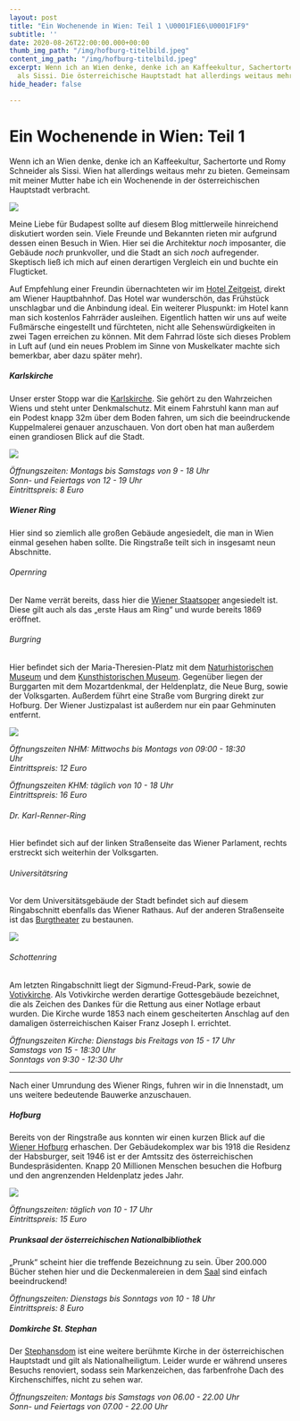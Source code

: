 ```yaml
---
layout: post
title: "Ein Wochenende in Wien: Teil 1 \U0001F1E6\U0001F1F9"
subtitle: ''
date: 2020-08-26T22:00:00.000+00:00
thumb_img_path: "/img/hofburg-titelbild.jpeg"
content_img_path: "/img/hofburg-titelbild.jpeg"
excerpt: Wenn ich an Wien denke, denke ich an Kaffeekultur, Sachertorte und Romy Schneider
  als Sissi. Die österreichische Hauptstadt hat allerdings weitaus mehr zu bieten.
hide_header: false

---
```

# Ein Wochenende in Wien: Teil 1

Wenn ich an Wien denke, denke ich an Kaffeekultur, Sachertorte und Romy Schneider als Sissi. Wien hat allerdings weitaus mehr zu bieten. Gemeinsam mit meiner Mutter habe ich ein Wochenende in der österreichischen Hauptstadt verbracht.

![](/img/karlskirche1.jpeg)

Meine Liebe für Budapest sollte auf diesem Blog mittlerweile hinreichend diskutiert worden sein. Viele Freunde und Bekannten rieten mir aufgrund dessen einen Besuch in Wien. Hier sei die Architektur _noch_ imposanter, die Gebäude _noch_ prunkvoller, und die Stadt an sich _noch_ aufregender. Skeptisch ließ ich mich auf einen derartigen Vergleich ein und buchte ein Flugticket.

Auf Empfehlung einer Freundin übernachteten wir im [Hotel Zeitgeist](https://www.zeitgeist-vienna.com/), direkt am Wiener Hauptbahnhof. Das Hotel war wunderschön, das Frühstück unschlagbar und die Anbindung ideal. Ein weiterer Pluspunkt: im Hotel kann man sich kostenlos Fahrräder ausleihen. Eigentlich hatten wir uns auf weite Fußmärsche eingestellt und fürchteten, nicht alle Sehenswürdigkeiten in zwei Tagen erreichen zu können. Mit dem Fahrrad löste sich dieses Problem in Luft auf (und ein neues Problem im Sinne von Muskelkater machte sich bemerkbar, aber dazu später mehr).

##### Karlskirche

Unser erster Stopp war die [Karlskirche](www.karlskirche.at). Sie gehört zu den Wahrzeichen Wiens und steht unter Denkmalschutz. Mit einem Fahrstuhl kann man auf ein Podest knapp 32m über dem Boden fahren, um sich die beeindruckende Kuppelmalerei genauer anzuschauen. Von dort oben hat man außerdem einen grandiosen Blick auf die Stadt.

![](/img/karlkirche2.jpeg)

_Öffnungszeiten: Montags bis Samstags von 9 - 18 Uhr  
Sonn- und Feiertags von 12 - 19 Uhr  
Eintrittspreis: 8 Euro_

##### Wiener Ring

Hier sind so ziemlich alle großen Gebäude angesiedelt, die man in Wien einmal gesehen haben sollte. Die Ringstraße teilt sich in insgesamt neun Abschnitte.

###### Opernring

Der Name verrät bereits, dass hier die [Wiener Staatsoper](https://www.wiener-staatsoper.at/) angesiedelt ist. Diese gilt auch als das „erste Haus am Ring“ und wurde bereits 1869 eröffnet.

###### Burgring

Hier befindet sich der Maria-Theresien-Platz mit dem [Naturhistorischen Museum](https://www.nhm-wien.ac.at/) und dem [Kunsthistorischen Museum](https://www.khm.at/). Gegenüber liegen der Burggarten mit dem Mozartdenkmal, der Heldenplatz, die Neue Burg, sowie der Volksgarten. Außerdem führt eine Straße vom Burgring direkt zur Hofburg. Der Wiener Justizpalast ist außerdem nur ein paar Gehminuten entfernt.

![](/img/khm.jpeg)

_Öffnungszeiten NHM: Mittwochs bis Montags von 09:00 - 18:30  
Uhr  
Eintrittspreis: 12 Euro_

_Öffnungszeiten KHM: täglich von 10 - 18 Uhr  
Eintrittspreis: 16 Euro_

###### Dr. Karl-Renner-Ring

Hier befindet sich auf der linken Straßenseite das Wiener Parlament, rechts erstreckt sich weiterhin der Volksgarten.

###### Universitätsring

Vor dem Universitätsgebäude der Stadt befindet sich auf diesem Ringabschnitt ebenfalls das Wiener Rathaus. Auf der anderen Straßenseite ist das [Burgtheater](https://www.burgtheater.at/) zu bestaunen.

![](/img/uni.jpeg)

###### Schottenring

Am letzten Ringabschnitt liegt der Sigmund-Freud-Park, sowie de [Votivkirche](https://www.votivkirche.at/). Als Votivkirche werden derartige Gottesgebäude bezeichnet, die als Zeichen des Dankes für die Rettung aus einer Notlage erbaut wurden. Die Kirche wurde 1853 nach einem gescheiterten Anschlag auf den damaligen österreichischen Kaiser Franz Joseph I. errichtet.

_Öffnungszeiten Kirche: Dienstags bis Freitags von 15 - 17 Uhr  
Samstags von 15 -  18:30 Uhr  
Sonntags von 9:30 - 12:30 Uhr_

***

Nach einer Umrundung des Wiener Rings, fuhren wir in die Innenstadt, um uns weitere bedeutende Bauwerke anzuschauen.

##### Hofburg

Bereits von der Ringstraße aus konnten wir einen kurzen Blick auf die [Wiener Hofburg](https://www.hofburg-wien.at/) erhaschen. Der Gebäudekomplex war bis 1918 die Residenz der Habsburger, seit 1946 ist er der Amtssitz des österreichischen Bundespräsidenten. Knapp 20 Millionen Menschen besuchen die Hofburg und den angrenzenden Heldenplatz jedes Jahr.

![](/img/hofburg.jpeg)

_Öffnungszeiten: täglich von 10 - 17 Uhr  
Eintrittspreis: 15 Euro_

##### Prunksaal der österreichischen Nationalbibliothek

„Prunk“ scheint hier die treffende Bezeichnung zu sein. Über 200.000 Bücher stehen hier und die Deckenmalereien in dem [Saal](https://www.onb.ac.at/museen/prunksaal/) sind einfach beeindruckend!

_Öffnungszeiten: Dienstags bis Sonntags von 10 - 18 Uhr  
Eintrittspreis: 8 Euro_

##### Domkirche St. Stephan

Der [Stephansdom](https://stephanskirche.at/) ist eine weitere berühmte Kirche in der österreichischen Hauptstadt und gilt als Nationalheiligtum. Leider wurde er während unseres Besuchs renoviert, sodass sein Markenzeichen, das farbenfrohe Dach des Kirchenschiffes, nicht zu sehen war.

_Öffnungszeiten: Montags bis Samstags von 06.00 - 22.00 Uhr  
Sonn- und Feiertags von 07.00 - 22.00 Uhr_